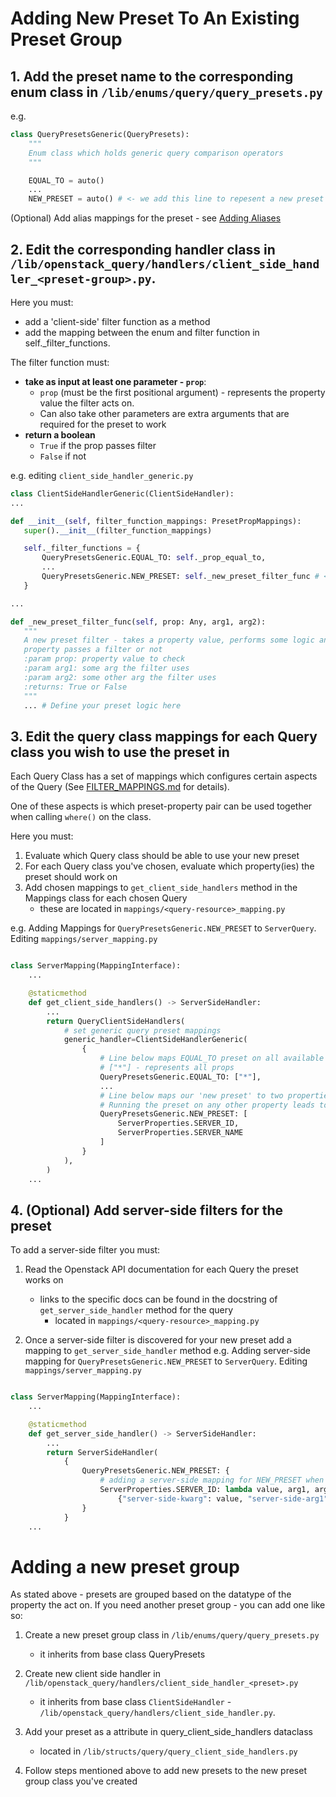 # Adding New Preset To An Existing Preset Group

## **1. Add the preset name to the corresponding enum class in `/lib/enums/query/query_presets.py`**

e.g.
```python
class QueryPresetsGeneric(QueryPresets):
    """
    Enum class which holds generic query comparison operators
    """

    EQUAL_TO = auto()
    ...
    NEW_PRESET = auto() # <- we add this line to repesent a new preset enum belonging to the 'Generic' group
```

(Optional) Add alias mappings for the preset - see [Adding Aliases](ADDING_ALIASES.md)

## **2. Edit the corresponding handler class in `/lib/openstack_query/handlers/client_side_handler_<preset-group>.py`.**

Here you must:
- add a 'client-side' filter function as a method
- add the mapping between the enum and filter function in self._filter_functions.

The filter function must:
- **take as input at least one parameter - `prop`**:
  - `prop` (must be the first positional argument) - represents the property value the filter acts on.
  - Can also take other parameters are extra arguments that are required for the preset to work
- **return a boolean**
   - `True` if the prop passes filter
   - `False` if not

e.g. editing `client_side_handler_generic.py`
```python
class ClientSideHandlerGeneric(ClientSideHandler):
...

def __init__(self, filter_function_mappings: PresetPropMappings):
   super().__init__(filter_function_mappings)

   self._filter_functions = {
       QueryPresetsGeneric.EQUAL_TO: self._prop_equal_to,
       ...
       QueryPresetsGeneric.NEW_PRESET: self._new_preset_filter_func # <- 2) add the enum-to-function mapping
   }

...

def _new_preset_filter_func(self, prop: Any, arg1, arg2):
   """
   A new preset filter - takes a property value, performs some logic and returns a boolean if
   property passes a filter or not
   :param prop: property value to check
   :param arg1: some arg the filter uses
   :param arg2: some other arg the filter uses
   :returns: True or False
   """
   ... # Define your preset logic here
```

## **3. Edit the query class mappings for each Query class you wish to use the preset in**
Each Query Class has a set of mappings which configures certain aspects of the Query (See [FILTER_MAPPINGS.md](FILTER_MAPPINGS.md) for details).

One of these aspects is which preset-property pair can be used together when calling `where()` on the class.

Here you must:
1. Evaluate which Query class should be able to use your new preset
2. For each Query class you've chosen, evaluate which property(ies) the preset should work on
3. Add chosen mappings to `get_client_side_handlers` method in the Mappings class for each chosen Query
   - these are located in `mappings/<query-resource>_mapping.py`

e.g. Adding Mappings for `QueryPresetsGeneric.NEW_PRESET` to `ServerQuery`. Editing `mappings/server_mapping.py`
```python

class ServerMapping(MappingInterface):
    ...

    @staticmethod
    def get_client_side_handlers() -> ServerSideHandler:
        ...
        return QueryClientSideHandlers(
            # set generic query preset mappings
            generic_handler=ClientSideHandlerGeneric(
                {
                    # Line below maps EQUAL_TO preset on all available properties
                    # ["*"] - represents all props
                    QueryPresetsGeneric.EQUAL_TO: ["*"],
                    ...
                    # Line below maps our 'new preset' to two properties which the preset can run on
                    # Running the preset on any other property leads to an error
                    QueryPresetsGeneric.NEW_PRESET: [
                        ServerProperties.SERVER_ID,
                        ServerProperties.SERVER_NAME
                    ]
                }
            ),
        )
    ...
```

## **4. (Optional) Add server-side filters for the preset**

To add a server-side filter you must:
1. Read the Openstack API documentation for each Query the preset works on
    - links to the specific docs can be found in the docstring of `get_server_side_handler` method for the query
      - located in `mappings/<query-resource>_mapping.py`

2. Once a server-side filter is discovered for your new preset add a mapping to `get_server_side_handler` method
e.g. Adding server-side mapping for `QueryPresetsGeneric.NEW_PRESET` to `ServerQuery`. Editing `mappings/server_mapping.py`
```python

class ServerMapping(MappingInterface):
    ...

    @staticmethod
    def get_server_side_handler() -> ServerSideHandler:
        ...
        return ServerSideHandler(
            {
                QueryPresetsGeneric.NEW_PRESET: {
                    # adding a server-side mapping for NEW_PRESET when given SERVER_ID
                    ServerProperties.SERVER_ID: lambda value, arg1, arg2:
                        {"server-side-kwarg": value, "server-side-arg1": arg1, "server-side-arg2": arg2}
                }
            }
    ...
```

# **Adding a new preset group**

As stated above - presets are grouped based on the datatype of the property the act on. If you need another preset
group - you can add one like so:

1. Create a new preset group class in `/lib/enums/query/query_presets.py`
    - it inherits from base class QueryPresets


2. Create new client side handler in `/lib/openstack_query/handlers/client_side_handler_<preset>.py`
   - it inherits from base class `ClientSideHandler` - `/lib/openstack_query/handlers/client_side_handler.py`.


3. Add your preset as a attribute in query_client_side_handlers dataclass
   - located in `/lib/structs/query/query_client_side_handlers.py`


4. Follow steps mentioned above to add new presets to the new preset group class you've created
